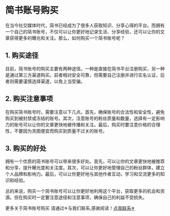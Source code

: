 # 简书账号购买

在当今社交媒体时代，简书已经成为了很多人获取知识、分享心得的平台。而拥有一个自己的简书账号，不仅可以让你更好地记录生活、分享经验，还可以让你的文章获得更多的曝光和关注。那么，如何购买一个简书账号呢？

## 1. 购买途径

目前，简书账号的购买主要有两种途径。一种是直接在简书平台注册购买，另一种是通过第三方渠道购买。前者相对安全可靠，但需要自己注册并进行实名认证，后者则需要谨慎选择渠道，以免上当受骗。

## 2. 购买注意事项

在购买简书账号时，需要注意以下几点。首先，确保账号的合法性和安全性，避免购买到被封禁或冻结的账号。其次，注意账号的粉丝质量和数量，选择有一定影响力的账号可以让你的文章更快地被传播和关注。最后，购买时要注意价格的合理性，不要因为贪图便宜而购买到质量不过关的账号。

## 3. 购买的好处

拥有一个优质的简书账号可以带来很多好处。首先，可以让你的文章更快地被推荐和分享，提升曝光度和关注度。其次，可以让你更好地管理自己的粉丝群体，建立个人品牌和影响力。最后，可以让你更好地与其他作者互动，学习和交流更多的知识和经验。

总的来说，购买一个简书账号可以让你更好地利用这个平台，获取更多的机会和资源。但在购买时一定要注意途径和注意事项，确保自己的利益不受损失。

更多关于简书账号购买 请通过✈与我们联系,感谢阅读！[点我联系✈](https://plus.G208.com)